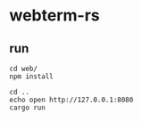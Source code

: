 # webterm-rs

## run 

```shell
cd web/
npm install

cd ..
echo open http://127.0.0.1:8080
cargo run

```
